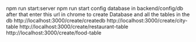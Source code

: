 npm run start:server
npm run start
config database in backend/config/db 
after that enter this url in chrome to create Database and all the tables in the db
http://localhost:3000/create/createdb
http://localhost:3000/create/city-table
http://localhost:3000/create/restaurant-table
http://localhost:3000/create/food-table

